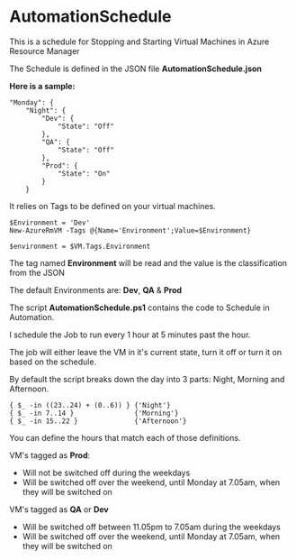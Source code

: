 # AutomationSchedule

This is a schedule for Stopping and Starting Virtual Machines in Azure Resource Manager

The Schedule is defined in the JSON file __AutomationSchedule.json__

__Here is a sample:__

    "Monday": {
        "Night": {
            "Dev": {
                "State": "Off"
            },
            "QA": {
                "State": "Off"
            },
            "Prod": {
                "State": "On"
            }
        }

It relies on Tags to be defined on your virtual machines.

    $Environment = 'Dev'
    New-AzureRmVM -Tags @{Name='Environment';Value=$Environment}

    $environment = $VM.Tags.Environment

The tag named __Environment__ will be read and the value is the classification from the JSON

The default Environments are: __Dev__, __QA__ & __Prod__

The script __AutomationSchedule.ps1__ contains the code to Schedule in Automation.

I schedule the Job to run every 1 hour at 5 minutes past the hour.

The job will either leave the VM in it's current state, turn it off or turn it on based on the schedule.

By default the script breaks down the day into 3 parts: Night, Morning and Afternoon.

    { $_ -in ((23..24) + (0..6)) } {'Night'}
    { $_ -in 7..14 }               {'Morning'}
    { $_ -in 15..22 }              {'Afternoon'}

You can define the hours that match each of those definitions.

VM's tagged as __Prod__: 
* Will not be switched off during the weekdays
* Will be switched off over the weekend, until Monday at 7.05am, when they will be switched on 

VM's tagged as __QA__ or __Dev__  
* Will be switched off between 11.05pm to 7.05am during the weekdays
* Will be switched off over the weekend, until Monday at 7.05am, when they will be switched on


